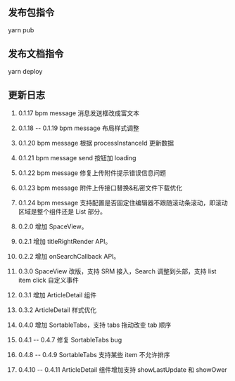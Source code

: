 ## 发布包指令

yarn pub

## 发布文档指令

yarn deploy

## 更新日志

1. 0.1.17 bpm message 消息发送框改成富文本
2. 0.1.18 -- 0.1.19 bpm message 布局样式调整
3. 0.1.20 bpm message 根据 processInstanceId 更新数据
4. 0.1.21 bpm message send 按钮加 loading
5. 0.1.22 bpm message 修复上传附件提示错误信息问题
6. 0.1.23 bpm message 附件上传接口替换&私密文件下载优化
7. 0.1.24 bpm message 支持配置是否固定住编辑器不跟随滚动条滚动，即滚动区域是整个组件还是 List 部分。

8. 0.2.0 增加 SpaceView。
9. 0.2.1 增加 titleRightRender API。
10. 0.2.2 增加 onSearchCallback API。

11. 0.3.0 SpaceView 改版，支持 SRM 接入，Search 调整到头部，支持 list item click 自定义事件
12. 0.3.1 增加 ArticleDetail 组件
13. 0.3.2 ArticleDetail 样式优化

14. 0.4.0 增加 SortableTabs，支持 tabs 拖动改变 tab 顺序
15. 0.4.1 -- 0.4.7 修复 SortableTabs bug
16. 0.4.8 -- 0.4.9 SortableTabs 支持某些 item 不允许排序

17. 0.4.10 -- 0.4.11 ArticleDetail 组件增加支持 showLastUpdate 和 showOwer
